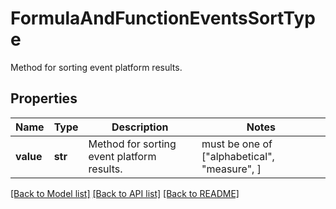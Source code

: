 # FormulaAndFunctionEventsSortType

Method for sorting event platform results.
## Properties
Name | Type | Description | Notes
------------ | ------------- | ------------- | -------------
**value** | **str** | Method for sorting event platform results. |  must be one of ["alphabetical", "measure", ]

[[Back to Model list]](README.md#documentation-for-models) [[Back to API list]](README.md#documentation-for-api-endpoints) [[Back to README]](README.md)


